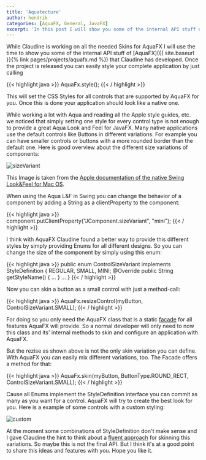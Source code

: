 ```yaml
---
title: 'Aquatecture'
author: hendrik
categories: [AquaFX, General, JavaFX]
excerpt: 'In this post I will show you some of the internal API stuff of AquaFX'
---
```

While Claudine is working on all the needed Skins for AquaFX I will use the time to show you some of the internal API stuff of [AquaFX]({{ site.baseurl }}{% link pages/projects/aquafx.md %}) that Claudine has developed. Once the project is released you can easily style your complete application by just calling

{{< highlight java >}}
AquaFx.style();
{{< / highlight >}}

This will set the CSS Styles for all controls that are supported by AquaFX for you. Once this is done your application should look like a native one.

While working a lot with Aqua and reading all the Apple style guides, etc. we noticed that simply setting one style for every control type is not enough to provide a great Aqua Look and Feel for JavaFX. Many native applications use the default controls like Buttons in different variations. For example you can have smaller controls or buttons with a more rounded border than the default one. Here is good overview about the different size variations of components:

![sizeVariant](/posts/guigarage-legacy/sizeVariant.png)

This Image is taken from the [Apple documentation of the native Swing Look&Feel for Mac OS](https://developer.apple.com/library/mac/#technotes/tn2007/tn2196.html).

When using the Aqua L&F in Swing you can change the behavior of a component by adding a String as a clientProperty to the component:

{{< highlight java >}}
component.putClientProperty("JComponent.sizeVariant", "mini");
{{< / highlight >}}

I think with AquaFX Claudine found a better way to provide this different styles by simply providing Enums for all different designs. So you can change the size of the component by simply using this enum:

{{< highlight java >}}
public enum ControlSizeVariant implements StyleDefinition {
REGULAR,
SMALL,
MINI;
@Override public String getStyleName() {
...
}
...
}
{{< / highlight >}}

Now you can skin a button as a small control with just a method-call:

{{< highlight java >}}
AquaFx.resizeControl(myButton, ControlSizeVariant.SMALL);
{{< / highlight >}}

For doing so you only need the AquaFX class that is a static [facade](http://en.wikipedia.org/wiki/Facade_pattern) for all features AquaFX will provide. So a normal developer will only need to now this class and its' internal methods to skin and configure an application with AquaFX.

But the rezise as shown above is not the only skin variation you can define. With AquaFX you can easily mix different variations, too. The Facade offers a method for that:

{{< highlight java >}}
AquaFx.skin(myButton, ButtonType.ROUND_RECT, ControlSizeVariant.SMALL);
{{< / highlight >}}

Cause all Enums implement the StyleDefinition interface you can commit as many as you want for a control. AquaFX will try to create the best look for you. Here is a example of some controls with a custom styling:

![custom](/posts/guigarage-legacy/custom.jpg)

At the moment some combinations of StyleDefinition don't make sense and I gave Claudine the hint to think about a [fluent approach](http://en.wikipedia.org/wiki/Facade_pattern) for skinning this variations. So maybe this is not the final API. But I think it's at a good point to share this ideas and features with you. Hope you like it.
